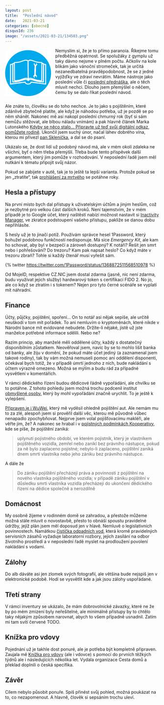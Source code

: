 ```yaml
---
layout: post
title:  "Poslední návod"
date:   2021-03-21
categories: [obecné]
disqusId: 236
image: "/assets/2021-03-21/134503.png"
---
```

<div style="float: left; margin: 0.5em 1em 0.5em 0em; text-align: center;"><img src="/assets/2021-03-21/134503.png" /></div>

Nemyslím si, že je to přímo paranoia. Říkejme tomu předběžná opatrnost. Se spolužáky z gymplu už taky dávno nejsme v plném počtu. Ačkoliv na kole blikám jako vánoční stromeček, tak je určitá nezanedbatelná pravděpodobnost, že se z jedné vyjížďky ve zdraví nevrátím. Máme nástroje jako poslední vůle či [poslední přednáška](https://www.goodreads.com/review/show/748205544?book_show_action=false&from_review_page=1), ale o těch mluvit nechci. Dlouho jsem přemýšlel o něčem, čemu by se dalo říkat poslední návod.

<div style="clear:both"></div>
<!--more-->

Ale znáte to, člověku se do toho nechce. Je to jako s pojištěním, které zdánlivě zbytečně platíte, ale když je náhodou potřeba, už je pozdě se po něm shánět. Nakonec mě asi nakopl poslední chmurný rok (byť si sám nemůžu stěžovat, ale blbou náladu vnímám) a pak hlavně článek Marka Lutonského [Kdyby se něco stalo… Připravte už teď svůj digitální odkaz, pomůžete rodině](https://www.zive.cz/clanky/kdyby-se-neco-stalo-pripravte-uz-ted-svuj-digitalni-odkaz-pomuzete-rodine/sc-3-a-206741/default.aspx). Ukončil jsem suchý únor, načal láhev dobrého vína, kterou mi přivezl [pan Sklenička](http://sklenicka.com/), a dal se do psaní.

Ukázalo se, že dost lidí už podobný návod má, ale v mém okolí zdaleka ne všichni, byť o něm třeba přemýšlí. Třeba bude tento příspěvek další argumentem, který jim pomůže v rozhodování. V neposlední řadě jsem měl nutkání k tématu připojit svůj názor.

Pokud se zabijete v autě, tak je to ještě ta lepší varianta. Protože pokud se jen „ztratíte“, tak [prohlášení za mrtvého](https://cs.wikipedia.org/wiki/Prohl%C3%A1%C5%A1en%C3%AD_za_mrtv%C3%A9ho) se potáhne roky.

## Hesla a přístupy

Na první místo bych dal přístupy k uživatelským účtům a jiným heslům, což je nezbytné pro velkou část dalších kroků. Není tajemstvím, že v mém případě je to Google účet, který naštěstí nabízí možnost nastavit si [Inactivity Manager](https://support.google.com/accounts/answer/3036546?hl=en), ve zkratce podstoupení vašeho přístupu, pakliže se danou dobu nepřihlásíte.

S hesly už je to jinačí potíž. Používám správce hesel 1Password, který bohužel podobnou funkčností nedisponuje. Má sice _Emergency Kit_, ale kam ho schovat, aby byl v bezpečí a zároveň dostupný? K notáři? Řešit jen smrt nebo i pohřešování? Do trezoru? Kam pak napsat heslo? Co když máte v trezoru zbraň? Tohle si každý čtenář musí vyřešit sám.

{% twitter https://twitter.com/1Password/status/1368872511568510978 %}

Od MojeID, respektive CZ.NIC jsem dostal zdarma (jasně, nic není zdarma, budu využívat jejich služby) hardwarový token s certifikací FIDO 2. No jo, ale co když se ztratím i s tokenem? Nejen pro tyto černé scénáře se vyplatí mít náhradní.

## Finance

Účty, půjčky, pojištění, spoření... On to notář asi nějak sepíše, ale určitě neuškodí v tom mít pořádek. To ani nemluvím o kryptoměnách, které nikde v Národní bance mít evidované nebudete. Držíte-li nějaké, jistě už jste manželce potřebné informace sdělili. Nebo ne?

Razím princip, aby manželé měli oddělené účty, každý s dostatečný disponibilním zůstatkem. Neověřoval jsem, navíc by se to mohlo lišit banka od banky, ale žiju v domění, že pokud máte účet jediný (a zaznamenal jsem takové rodiny), tak by vám možná nemuseli pomoc ani oddělení disponenti, očekával bych totiž, že v případě úmrtí jednoho z nich, bude nakládání s účtem výrazně omezeno. Možná se mýlím a budu rád za případné vysvětlení v komentářích.

V rámci dědického řízení budou dědicové řádně vypořádáni, ale chvilku se to potáhne. Z tohoto pohledu jsem možná trochu podcenil institut [obmyšlené osoby](https://cs.wikipedia.org/wiki/Obmy%C5%A1len%C3%BD), který by mohl vypořádání značně urychlit. To je ještě k vylepšení.

[Připraven je i WuWej](https://blog.wuwej.net/2012/04/24/vite-co-bude-po-vasi-smrti.html), který mě vyděsil ohledně pojištění aut. Ale nemám mu to za zlé, alespoň jsem si prověřil další věc, kterou mě původně vůbec nenapadlo zpochybňovat. Nejprve jsem volal pojišťovacímu makléři, ale věřte jim, že? A nakonec se hrabal i v [pojistných podmínkách Kooperativy](https://www.koop.cz/dokumenty/pojisteni-vozidel-zakladni-dokumenty/soubor-dokumentu-k-pojisteni-vozidel-2/Soubor%20dokumentu%20k%20poji%c5%a1t%c4%9bn%c3%ad%20vozidel.pdf), kde se píše, že pojištění zaniká:

> uplynutí pojistného období, ve kterém pojistník, který je vlastníkem pojištěného vozidla, zemřel nebo zanikl bez právního nástupce, pokud za ně bylo zaplaceno pojistné; nebylo-li zaplaceno, pojištění zaniká dnem smrti vlastníka nebo jeho zániku bez právního nástupce.

A dále že

> Do zániku pojištění přecházejí práva a povinnosti z pojištění na nového vlastníka pojištěného vozidla; v případě zániku pojištění v důsledku smrti vlastníka vozidla přecházejí do ukončení dědického řízení na dědice společně a nerozdílně

## Domácnost

My osobně žijeme v rodinném domě se zahradou, a přestože můžeme možná stále mluvit o novostavbě, přesto to obnáší spoustu pravidelné údržby, jejíž plán jsem měl doposud jen v hlavě. Nemluvě o legislativních povinnostech. Namátkou [čistička odpadních vod](https://blog.zvestov.cz/bydlen%C3%AD/2017/08/31/energeticka-narocnost-rodinneho-domu.html#dom%C3%A1c%C3%AD-%C4%8Disti%C4%8Dka-odpadn%C3%ADch-vod), která kromě pravidelných servisních zásahů vyžaduje laboratorní rozbory, jejich zasílání na odbor životního prostředí a v neposlední řadě myslet na prodloužení povolení nakládání s vodami.

## Zálohy

Do alb dáváte asi jen zlomek svých fotografií, ale většina bude nejspíš jen v elektronické podobě. Hodí se vysvětlit kde a jak jsou zálohy uspořádané.

## Třetí strany

V rámci inventury se ukázalo, že mám dobrovolnické závazky, které ne že by po mém zmizení byly neřešitelné, ale minimálně přístupy by to chtělo taky nějakým způsobem narovnat, abych to všem případně usnadnil. Zatím mi tam svítí červené TODO.

## Knížka pro vdovy

Pojednání už je takhle dost ponuré, ale je potřeba být kompletně připraven. Zaujala mě [Knížka pro vdovy](https://www.cestadomu.cz/publikace/knizka-pro-vdovy) (ale i vdovce) s pomocí do prvních těžkých týdnů ale i následujících několika let. Vydala organizace Cesta domů a překlad doplnili o česká specifika.

## Závěr

Cílem nebylo působit ponuře. Spíš přinést svůj pohled, možná poukázat na to, co nezapomenout. A hlavně, člověk si sepsáním trochu uleví.
